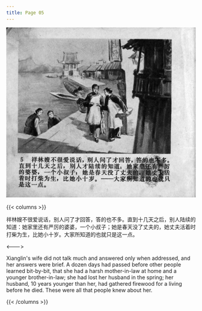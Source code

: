 ```yaml
---
title: Page 05
---
```


![zhufu panel](./../../images/zhufu/seifert0772_zf_0010_005.jpg)

{{< columns >}}

祥林嫂不很爱说话，别人问了才回答，答的也不多。直到十几天之后，别人陆续的知道：她家里还有严厉的婆婆，一个小叔子；她是春天没了丈夫的，她丈夫活着时打柴为生，比她小十岁。大家所知道的也就只是这一点。

<--->

Xianglin's wife did not talk much and answered only when addressed, and her answers were brief. A dozen days had passed before other people learned bit-by-bit, that she had a harsh mother-in-law at home and a younger brother-in-law; she had lost her husband in the spring; her husband, 10 years younger than her, had gathered firewood for a living before he died. These were all that people knew about her.

{{< /columns >}}
